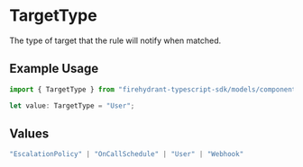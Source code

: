 # TargetType

The type of target that the rule will notify when matched.

## Example Usage

```typescript
import { TargetType } from "firehydrant-typescript-sdk/models/components";

let value: TargetType = "User";
```

## Values

```typescript
"EscalationPolicy" | "OnCallSchedule" | "User" | "Webhook"
```